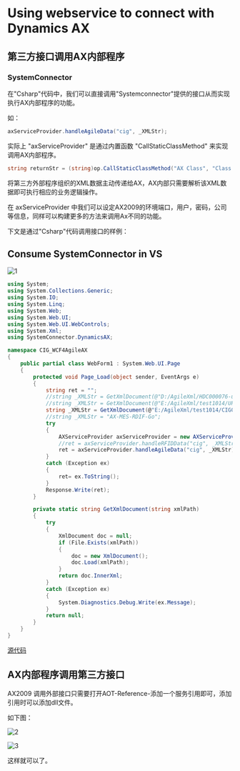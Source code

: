 # Using webservice to connect with Dynamics AX


<!--more-->

## 第三方接口调用AX内部程序

### SystemConnector

在"Csharp"代码中，我们可以直接调用"Systemconnector"提供的接口从而实现执行AX内部程序的功能。

如：

```c#
axServiceProvider.handleAgileData("cig", _XMLStr); 
```

实际上 "axServiceProvider" 是通过内置函数 "CallStaticClassMethod" 来实现调用AX内部程序。

```c#
string returnStr = (string)op.CallStaticClassMethod("AX Class", "Class Method", _legal, _XMLStr);
```

将第三方外部程序组织的XML数据主动传递给AX，AX内部只需要解析该XML数据即可执行相应的业务逻辑操作。

在 axServiceProvider 中我们可以设定AX2009的环境端口，用户，密码，公司等信息，同样可以构建更多的方法来调用Ax不同的功能。

下文是通过"Csharp"代码调用接口的样例：

## Consume SystemConnector in VS

![1](https://nashome-image-bucket.oss-accelerate.aliyuncs.com/Images/AX2009Webservice/1.png)

```c#
using System;
using System.Collections.Generic;
using System.IO;
using System.Linq;
using System.Web;
using System.Web.UI;
using System.Web.UI.WebControls;
using System.Xml;
using SystemConnector.DynamicsAX;

namespace CIG_WCF4AgileAX
{
    public partial class WebForm1 : System.Web.UI.Page
    {
        protected void Page_Load(object sender, EventArgs e)
        {
            string ret = "";
            //string _XMLStr = GetXmlDocument(@"D:/AgileXml/HDC000076-utf.xml");
            //string _XMLStr = GetXmlDocument(@"E:/AgileXml/test1014/UPD-1014-33-01.xml");
            string _XMLStr = GetXmlDocument(@"E:/AgileXml/test1014/CIG000780.xml");
            //string _XMLStr = "AX-MES-RDIF-Go";
            try
            {
                AXServiceProvider axServiceProvider = new AXServiceProvider();
                //ret = axServiceProvider.handleRFIDData("cig", _XMLStr);
                ret = axServiceProvider.handleAgileData("cig", _XMLStr);              
            }
            catch (Exception ex)
            {
                ret= ex.ToString();
            }
            Response.Write(ret);
        }

        private static string GetXmlDocument(string xmlPath)
        {
            try
            {
                XmlDocument doc = null;
                if (File.Exists(xmlPath))
                {
                    doc = new XmlDocument();
                    doc.Load(xmlPath);               
                }
                return doc.InnerXml;
            }
            catch (Exception ex)
            {
                System.Diagnostics.Debug.Write(ex.Message);
            }
            return null;
        }
    }
}
```
[源代码](https://pan.nashome.cn/s/x9FmdkpEiiWnT4B)

## AX内部程序调用第三方接口

AX2009 调用外部接口只需要打开AOT-Reference-添加一个服务引用即可，添加引用时可以添加dll文件。

如下图：

![2](https://nashome-image-bucket.oss-accelerate.aliyuncs.com/Images/AX2009Webservice/2.png)

![3](https://nashome-image-bucket.oss-accelerate.aliyuncs.com/Images/AX2009Webservice/3.png)

这样就可以了。
